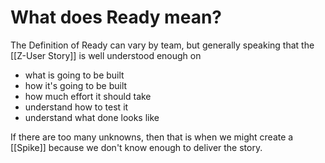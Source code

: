 # What does Ready mean?

The Definition of Ready can vary by team, but generally speaking that the [[Z-User Story]] is well understood enough on

- what is going to be built
- how it's going to be built
- how much effort it should take 
- understand how to test it
- understand what done looks like

If there are too many unknowns, then that is when we might create a [[Spike]] because we don't know enough to deliver the story. 